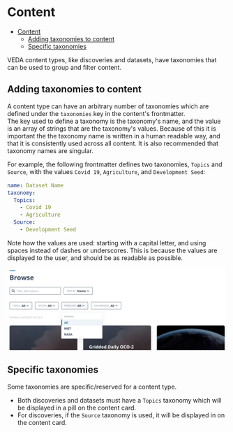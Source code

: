 # Content

- [Content](#content)
  - [Adding taxonomies to content](#adding-taxonomies-to-content)
  - [Specific taxonomies](#specific-taxonomies)

VEDA content types, like discoveries and datasets, have taxonomies that can be used to group and filter content.

##  Adding taxonomies to content

A content type can have an arbitrary number of taxonomies which are defined under the `taxonomies` key in the content's frontmatter.  
The key used to define a taxonomy is the taxonomy's name, and the value is an array of strings that are the taxonomy's values. Because of this it is important the the taxonomy name is written in a human readable way, and that it is consistently used across all content. It is also recommended that taxonomy names are singular.

For example, the following frontmatter defines two taxonomies, `Topics` and `Source`, with the values `Covid 19`, `Agriculture`, and `Development Seed`:

```yaml
name: Dataset Name
taxonomy:
  Topics:
    - Covid 19
    - Agriculture
  Source:
    - Development Seed
```

Note how the values are used: starting with a capital letter, and using spaces instead of dashes or underscores. This is because the values are displayed to the user, and should be as readable as possible.

![](./media/taxonomy-filters.png)

## Specific taxonomies

Some taxonomies are specific/reserved for a content type.  
- Both discoveries and datasets must have a `Topics` taxonomy which will be displayed in a pill on the content card.
- For discoveries, if the `Source` taxonomy is used, it will be displayed in on the content card.
